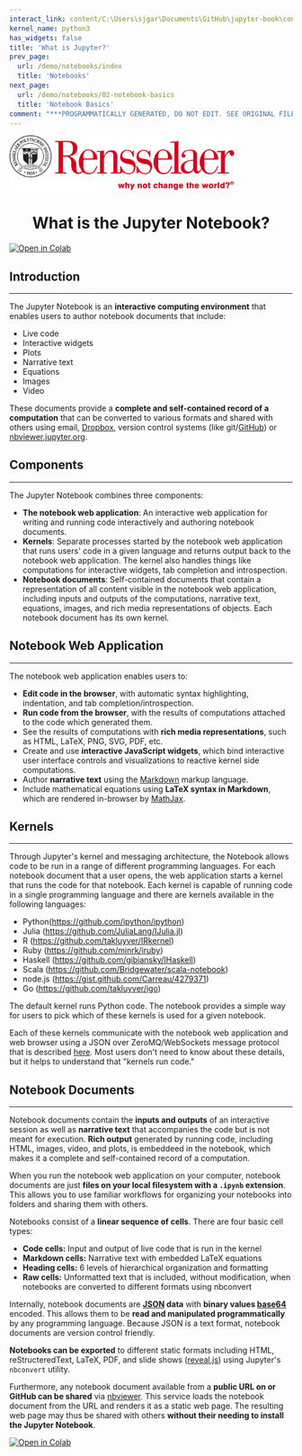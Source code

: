```yaml
---
interact_link: content/C:\Users\sjgar\Documents\GitHub\jupyter-book\content\demo/notebooks/01-what-is-jupyter.ipynb
kernel_name: python3
has_widgets: false
title: 'What is Jupyter?'
prev_page:
  url: /demo/notebooks/index
  title: 'Notebooks'
next_page:
  url: /demo/notebooks/02-notebook-basics
  title: 'Notebook Basics'
comment: "***PROGRAMMATICALLY GENERATED, DO NOT EDIT. SEE ORIGINAL FILES IN /content***"
---
```



<img src="https://raw.githubusercontent.com/RPI-DATA/website/master/static/images/rpilogo.png" alt="RPI LOGO" style="width:400px">

<h1 style="text-align:center">What is the Jupyter Notebook?</h1>

<a href="https://colab.research.google.com/github/rpi-techfundamentals/spring2019-materials/blob/master/01-overview/01-notebook-basics/01-what-is-jupyter.ipynb" target="_blank"> <img src="https://colab.research.google.com/assets/colab-badge.svg" alt="Open in Colab"> </a>



## Introduction
---
The Jupyter Notebook is an **interactive computing environment** that enables users to author notebook documents that include: 
- Live code
- Interactive widgets
- Plots
- Narrative text
- Equations
- Images
- Video

These documents provide a **complete and self-contained record of a computation** that can be converted to various formats and shared with others using email, [Dropbox](http://dropbox.com), version control systems (like git/[GitHub](http://github.com)) or [nbviewer.jupyter.org](http://nbviewer.jupyter.org).



## Components
---
The Jupyter Notebook combines three components:

* **The notebook web application**: An interactive web application for writing and running code interactively and authoring notebook documents.
* **Kernels**: Separate processes started by the notebook web application that runs users' code in a given language and returns output back to the notebook web application. The kernel also handles things like computations for interactive widgets, tab completion and introspection. 
* **Notebook documents**: Self-contained documents that contain a representation of all content visible in the notebook web application, including inputs and outputs of the computations, narrative
text, equations, images, and rich media representations of objects. Each notebook document has its own kernel.



## Notebook Web Application
---
The notebook web application enables users to:

* **Edit code in the browser**, with automatic syntax highlighting, indentation, and tab completion/introspection.
* **Run code from the browser**, with the results of computations attached to the code which generated them.
* See the results of computations with **rich media representations**, such as HTML, LaTeX, PNG, SVG, PDF, etc.
* Create and use **interactive JavaScript widgets**, which bind interactive user interface controls and visualizations to reactive kernel side computations.
* Author **narrative text** using the [Markdown](https://daringfireball.net/projects/markdown/) markup language.
* Include mathematical equations using **LaTeX syntax in Markdown**, which are rendered in-browser by [MathJax](http://www.mathjax.org/).



## Kernels
---
Through Jupyter's kernel and messaging architecture, the Notebook allows code to be run in a range of different programming languages.  For each notebook document that a user opens, the web application starts a kernel that runs the code for that notebook. Each kernel is capable of running code in a single programming language and there are kernels available in the following languages:

* Python(https://github.com/ipython/ipython)
* Julia (https://github.com/JuliaLang/IJulia.jl)
* R (https://github.com/takluyver/IRkernel)
* Ruby (https://github.com/minrk/iruby)
* Haskell (https://github.com/gibiansky/IHaskell)
* Scala (https://github.com/Bridgewater/scala-notebook)
* node.js (https://gist.github.com/Carreau/4279371)
* Go (https://github.com/takluyver/igo)

The default kernel runs Python code. The notebook provides a simple way for users to pick which of these kernels is used for a given notebook. 

Each of these kernels communicate with the notebook web application and web browser using a JSON over ZeroMQ/WebSockets message protocol that is described [here](https://jupyter-client.readthedocs.io/en/latest/messaging.html#messaging). Most users don't need to know about these details, but it helps to understand that "kernels run code."



## Notebook Documents
---
Notebook documents contain the **inputs and outputs** of an interactive session as well as **narrative text** that accompanies the code but is not meant for execution. **Rich output** generated by running code, including HTML, images, video, and plots, is embeddeed in the notebook, which makes it a complete and self-contained record of a computation.

When you run the notebook web application on your computer, notebook documents are just **files on your local filesystem with a `.ipynb` extension**. This allows you to use familiar workflows for organizing your notebooks into folders and sharing them with others.

Notebooks consist of a **linear sequence of cells**. There are four basic cell types:

* **Code cells:** Input and output of live code that is run in the kernel
* **Markdown cells:** Narrative text with embedded LaTeX equations
* **Heading cells:** 6 levels of hierarchical organization and formatting
* **Raw cells:** Unformatted text that is included, without modification, when notebooks are converted to different formats using nbconvert

Internally, notebook documents are **[JSON](http://en.wikipedia.org/wiki/JSON) data** with **binary values [base64](http://en.wikipedia.org/wiki/Base64)** encoded. This allows them to be **read and manipulated programmatically** by any programming language. Because JSON is a text format, notebook documents are version control friendly.

**Notebooks can be exported** to different static formats including HTML, reStructeredText, LaTeX, PDF, and slide shows ([reveal.js](http://lab.hakim.se/reveal-js/#/)) using Jupyter's `nbconvert` utility.

Furthermore, any notebook document available from a **public URL on or GitHub can be shared** via [nbviewer](http://nbviewer.ipython.org). This service loads the notebook document from the URL and renders it as a static web page. The resulting web page may thus be shared with others **without their needing to install the Jupyter Notebook**.



<a href="https://colab.research.google.com/github/rpi-techfundamentals/spring2019-materials/blob/master/01-overview/01-notebook-basics/01-what-is-jupyter.ipynb" target="_blank"> <img src="https://colab.research.google.com/assets/colab-badge.svg" alt="Open in Colab"> </a>

